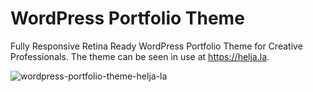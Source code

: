 # WordPress Portfolio Theme
Fully Responsive Retina Ready WordPress Portfolio Theme for Creative Professionals. The theme can be seen in use at https://helja.la.

![wordpress-portfolio-theme-helja-la](https://cloud.githubusercontent.com/assets/4214840/21965300/ee57aafe-db65-11e6-96c6-7d542d92ab6f.png)
